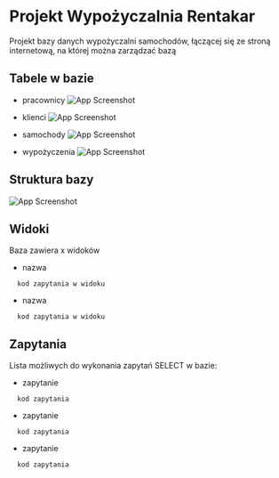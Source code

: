 
# Projekt Wypożyczalnia Rentakar

Projekt bazy danych wypożyczalni samochodów, łączącej się ze stroną internetową, na której można zarządzać bazą

## Tabele w bazie

- pracownicy
![App Screenshot](https://via.placeholder.com/468x300?text=App+Screenshot+Here)

- klienci
![App Screenshot](https://via.placeholder.com/468x300?text=App+Screenshot+Here)

- samochody
![App Screenshot](https://via.placeholder.com/468x300?text=App+Screenshot+Here)
- wypożyczenia
![App Screenshot](https://via.placeholder.com/468x300?text=App+Screenshot+Here)


## Struktura bazy

![App Screenshot](https://via.placeholder.com/468x300?text=App+Screenshot+Here)


## Widoki

Baza zawiera x widoków

- nazwa
```nazwa
  kod zapytania w widoku
```

- nazwa
```nazwa
  kod zapytania w widoku
```
## Zapytania

Lista możliwych do wykonania zapytań SELECT w bazie:

- zapytanie 
```zapytanie
  kod zapytania
```

- zapytanie 
```zapytanie
  kod zapytania
```

- zapytanie 
```zapytanie
  kod zapytania
```

